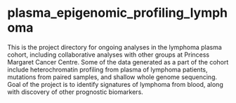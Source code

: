 # plasma_epigenomic_profiling_lymphoma
This is the project directory for ongoing analyses in the lymphoma plasma cohort, including collaborative analyses with other groups at Princess Margaret Cancer Centre. Some of the data generated as a part of the cohort include heterochromatin profiling from plasma of lymphoma patients, mutations from paired samples, and shallow whole genome sequencing. Goal of the project is to identify signatures of lymphoma from blood, along with discovery of other prognostic biomarkers.
